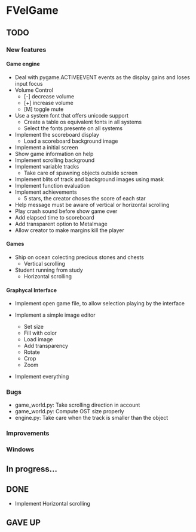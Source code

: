 
# FVelGame

## TODO

### New features

#### Game engine

- Deal with pygame.ACTIVEEVENT events as the display gains and loses input focus
- Volume Control
  - [-] decrease volume
  - [+] increase volume
  - [M] toggle mute
- Use a system font that offers unicode support
  - Create a table os equivalent fonts in all systems
  - Select the fonts presente on all systems
- Implement the scoreboard display
  - Load a scoreboard background image
- Implement a initial screen
- Show game information on help
- Implement scrolling background
- Implement variable tracks
  - Take care of spawning objects outside screen
- Implement blits of track and background images using mask
- Implement function evaluation
- Implement achievements
  - 5 stars, the creator choses the score of each star
- Help message must be aware of vertical or horizontal scrolling
- Play crash sound before show game over
- Add elapsed time to scoreboard
- Add transparent option to MetaImage
- Allow creator to make margins kill the player

#### Games

- Ship on ocean colecting precious stones and chests
  - Vertical scrolling
- Student running from study
  - Horizontal scrolling

#### Graphycal Interface

- Implement open game file, to allow selection playing by the interface
- Implement a simple image editor 
  - Set size
  - Fill with color
  - Load image
  - Add transparency
  - Rotate
  - Crop
  - Zoom

- Implement everything

### Bugs

- game_world.py: Take scrolling direction in account
- game_world.py: Compute OST size properly
- engine.py:     Take care when the track is smaller than the object

### Improvements

### Windows

## In progress...

## DONE

- Implement Horizontal scrolling

## GAVE UP
